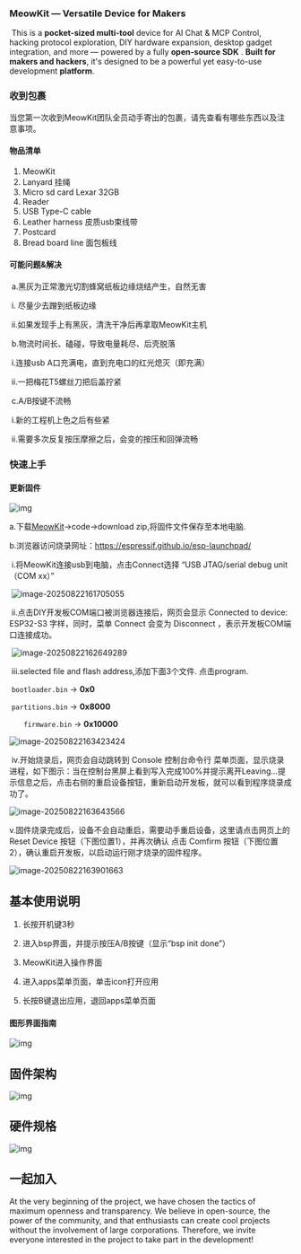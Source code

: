 ### **MeowKit — Versatile Device for Makers**



​	This is a **pocket-sized multi-tool** device for AI Chat & MCP Control, hacking protocol exploration, DIY hardware expansion, desktop gadget integration, and more — powered by a fully **open-source SDK** . **Built for makers and hackers**, it's designed to be a powerful yet easy-to-use development **platform**.


### 收到包裹

当您第一次收到MeowKit团队全员动手寄出的包裹，请先查看有哪些东西以及注意事项。

#### 物品清单

1. MeowKit
2.  Lanyard 挂绳
3.  Micro sd card Lexar 32GB
4.  Reader
5.  USB Type-C cable
6.  Leather harness 皮质usb束线带
7.  Postcard
8.  Bread board line 面包板线

#### 可能问题&解决

​	a.黑灰为正常激光切割蜂窝纸板边缘烧结产生，自然无害

​		i. 尽量少去蹭到纸板边缘

​		ii.如果发现手上有黑灰，清洗干净后再拿取MeowKit主机

​	b.物流时间长、磕碰，导致电量耗尽、后壳脱落

​		i.连接usb A口充满电，直到充电口的红光熄灭（即充满）

​		ii.一把梅花T5螺丝刀把后盖拧紧

​	c.A/B按键不流畅

​		i.新的工程机上色之后有些紧

​		ii.需要多次反复按压摩擦之后，会变的按压和回弹流畅

### 快速上手

#### 更新固件

![img](https://qcn8zpde8b3j.feishu.cn/space/api/box/stream/download/asynccode/?code=NDEyMDc0YzQ2MmQwNzdlMjgxNDFhZGRjYmIyNDlkZDNfRjNlN2dEU1pyZk5JQlFLaUpiV2pvMktyNmR3MTFOaEtfVG9rZW46QmR1Y2JNYnVmb2NzZWF4cXNwSWNrWmN1bldoXzE3NTU4NDg0MTg6MTc1NTg1MjAxOF9WNA)

a.下载[MeowKit](https://github.com/happy-mingo/MeowKit)->code->download zip,将固件文件保存至本地电脑.

b.浏览器访问烧录网址：https://espressif.github.io/esp-launchpad/

​	i.将MeowKit连接usb到电脑，点击Connect选择 “USB JTAG/serial debug unit（COM xx）”

​	![image-20250822161705055](C:\Users\zmm04\AppData\Roaming\Typora\typora-user-images\image-20250822161705055.png)

​	ii.点击DIY开发板COM端口被浏览器连接后，网页会显示 Connected to device: ESP32-S3 字样，同时，菜单 Connect 会变为 Disconnect ，表示开发板COM端口连接成功。

​	![image-20250822162649289](C:\Users\zmm04\AppData\Roaming\Typora\typora-user-images\image-20250822162649289.png)

​	iii.selected file and flash address,添加下面3个文件. 点击program.

​		`bootloader.bin` → **0x0**

​		`partitions.bin` → **0x8000**

​		`	firmware.bin` → **0x10000**

![image-20250822163423424](C:\Users\zmm04\AppData\Roaming\Typora\typora-user-images\image-20250822163423424.png)

​	iv.开始烧录后，网页会自动跳转到 Console 控制台命令行 菜单页面，显示烧录进程，如下图示：当在控制台黑屏上看到写入完成100%并提示离开Leaving...提示信息之后，点击右侧的重启设备按钮，重新启动开发板，就可以看到程序烧录成功了。

![image-20250822163643566](C:\Users\zmm04\AppData\Roaming\Typora\typora-user-images\image-20250822163643566.png)

​	v.固件烧录完成后，设备不会自动重启，需要动手重启设备，这里请点击网页上的 Reset Device 按钮（下图位置1），并再次确认 点击 Comfirm 按钮（下图位置2），确认重启开发板，以启动运行刚才烧录的固件程序。

![image-20250822163901663](C:\Users\zmm04\AppData\Roaming\Typora\typora-user-images\image-20250822163901663.png)







## 基本使用说明

1. 长按开机键3秒
2. 进入bsp界面，并提示按压A/B按键（显示“bsp init done”）
3. MeowKit进入操作界面

4. 进入apps菜单页面，单击icon打开应用
5. 长按B键退出应用，退回apps菜单页面

#### 图形界面指南

![img](https://qcn8zpde8b3j.feishu.cn/space/api/box/stream/download/asynccode/?code=ZGZhNTg4YjIyZTZlZWM0NzAyODA0ZWUyNzYzNjRiMzlfc2owSUdpVzNQYkMwZTM2eGdZdDJ4Y0pJN1lYbFVVaXlfVG9rZW46VG5yRmJjZmo4b2t0Nkx4VzZQU2NheVVkbnRoXzE3NTU4NDg0MTg6MTc1NTg1MjAxOF9WNA)





## 固件架构

![img](https://qcn8zpde8b3j.feishu.cn/space/api/box/stream/download/asynccode/?code=MDQ0ZjJmNjhhNmVhYTU4M2ZkNjc3YzcwMmIwZDYwZGRfd1JVQ1hEN1hnVWR3MThUaXBGN3hRWTdKd3FkZjZvREJfVG9rZW46WGVKQ2JyTGp1b0lmMmJ4MFVxVGNaa2s5bkFjXzE3NTU4NDg0MTg6MTc1NTg1MjAxOF9WNA)

## 硬件规格

![img](https://qcn8zpde8b3j.feishu.cn/space/api/box/stream/download/asynccode/?code=ZWFjMDc5OTBhOGU5NzY3YjAzMDE4ZTIxOGQ4ZGJlMTNfNFVRQUR1S3FTYWlyM041bldBNUxTYUhDdzY2cVlQZEdfVG9rZW46THVKRGI1SWRzb0lxbzd4b0VQRGN4RDlsbjZWXzE3NTU4NDg0MTg6MTc1NTg1MjAxOF9WNA)

## 一起加入


At the very beginning of the project, we have chosen the tactics of maximum openness and transparency. We believe in open-source, the power of the community, and that enthusiasts can create cool projects without the involvement of large corporations. Therefore, we invite everyone interested in the project to take part in the development!
